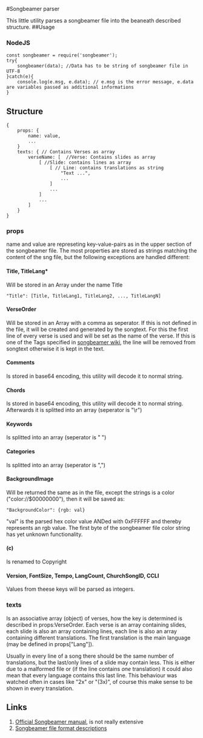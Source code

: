 #Songbeamer parser

This little utility parses a songbeamer file into the beaneath described structure.
##Usage
### NodeJS

	const songbeamer = require('songbeamer');
	try{
		songbeamer(data); //Data has to be string of songbeamer file in UTF-8
	}catch(e){
		console.log(e.msg, e.data); // e.msg is the error message, e.data are variables passed as additional informations 
	}
 
## Structure
	{
		props: {
			name: value,
			...
		}
		texts: { // Contains Verses as array
			verseName: [  //Verse: Contains slides as array
				[ //Slide: contains lines as array
					[ // Line: contains translations as string
						"Text ...",
						...
					]
					...
				]
				...
			]
		}
	}
	
### props
name and value are represeting key-value-pairs as in the upper section of the songbeamer file. The most properties are stored as strings matching the content of the sng file, but the following exceptions are handled different:
#### Title, TitleLang*
Will be stored in an Array under the name Title

	"Title": [Title, TitleLang1, TitleLang2, ..., TitleLangN]
	
#### VerseOrder
Will be stored in an Array with a comma as seperator. 
If this is not defined in the file, it will be created and generated by the songtext. For this the first line of every verse is used and will be set as the name of the verse. If this is one of the Tags specified in [songbeamer wiki][3], the line will be removed from songtext otherwise it is kept in the text.
#### Comments
Is stored in base64 encoding, this utility will decode it to normal string.
#### Chords
Is stored in base64 encoding, this utility will decode it to normal string. Afterwards it is splitted into an array (seperator is "\r")
#### Keywords
Is splitted into an array (seperator is " ")
#### Categories
Is splitted into an array (seperator is ",")
#### BackgroundImage
Will be returned the same as in the file, except the strings is a color ("color://$00000000"), then it will be saved as:

    "BackgroundColor": {rgb: val}
"val" is the parsed hex color value ANDed with 0xFFFFFF and thereby represents an rgb value. The first byte of the songbeamer file color string has yet unknown functionality.
#### \(c\)
Is renamed to Copyright
#### Version, FontSize, Tempo, LangCount, ChurchSongID, CCLI
Values from theese keys will be parsed as integers.

### texts
Is an associative array (object) of verses, how the key is determined is described in props:VerseOrder.
Each verse is an array containing slides, each slide is also an array containing lines, each line is also an array containing different translations. 
The first translation is the main language (may be defined in props["Lang"]). 

Usually in every line of a song there should be the same number of translations, but the last/only lines of a slide may contain less. This is either due to a malformed file or (if the line contains *one* translation) it could also mean that every language contains this last line. This behaviour was watched often in cases like "2x" or "(3x)", of course this make sense to be shown in every translation.

## Links

1. [Official Songbeamer manual][1], is not really extensive
2. [Songbeamer file format descriptions][2]

[1]: http://wiki.songbeamer.de/index.php?title=Song "Official Songbeamer manual"
[2]: http://wiki.openlp.org/Development:SongBeamer_-_Song_Data_Format "Songbeamer file format descriptions"
[3]: http://wiki.songbeamer.de/index.php?title=Song#Vers_Marker
